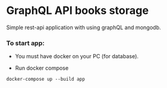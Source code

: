 # GraphQL API books storage
Simple rest-api application with using graphQL and mongodb.
### To start app:
- You must have docker on your PC (for database).


- Run docker compose
```
docker-compose up --build app
```